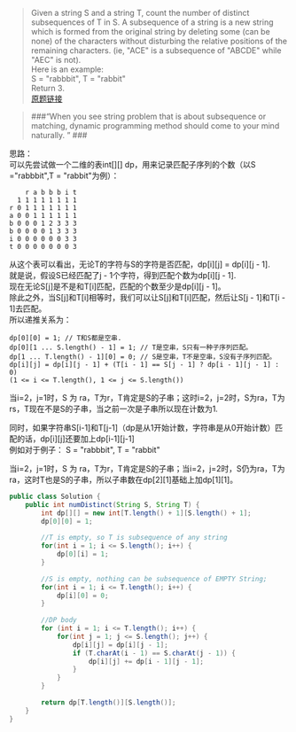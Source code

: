 > Given a string S and a string T, count the number of distinct subsequences of T in S. A subsequence of a string is a new string which is formed from the original string by deleting some (can be none) of the characters without disturbing the relative positions of the remaining characters. (ie, "ACE" is a subsequence of "ABCDE" while "AEC" is not).  
> Here is an example:  
> S = "rabbbit", T = "rabbit"  
> Return 3.   
> [原题链接](https://oj.leetcode.com/problems/distinct-subsequences/)  

> ###“When you see string problem that is about subsequence or matching, dynamic programming method should come to your mind naturally. ” ###  

思路：   
可以先尝试做一个二维的表int[][] dp，用来记录匹配子序列的个数（以S ="rabbbit",T = "rabbit"为例）：

```
    r a b b b i t
  1 1 1 1 1 1 1 1
r 0 1 1 1 1 1 1 1
a 0 0 1 1 1 1 1 1
b 0 0 0 1 2 3 3 3
b 0 0 0 0 1 3 3 3
i 0 0 0 0 0 0 3 3
t 0 0 0 0 0 0 0 3  
```

从这个表可以看出，无论T的字符与S的字符是否匹配，dp[i][j] = dp[i][j - 1].  
就是说，假设S已经匹配了j - 1个字符，得到匹配个数为dp[i][j - 1].  
现在无论S[j]是不是和T[i]匹配，匹配的个数至少是dp[i][j - 1]。   
除此之外，当S[j]和T[i]相等时，我们可以让S[j]和T[i]匹配，然后让S[j - 1]和T[i - 1]去匹配。  
所以递推关系为：  

```
dp[0][0] = 1; // T和S都是空串.  
dp[0][1 ... S.length() - 1] = 1; // T是空串，S只有一种子序列匹配。  
dp[1 ... T.length() - 1][0] = 0; // S是空串，T不是空串，S没有子序列匹配。  
dp[i][j] = dp[i][j - 1] + (T[i - 1] == S[j - 1] ? dp[i - 1][j - 1] : 0) 
(1 <= i <= T.length(), 1 <= j <= S.length())  
```

当i=2，j=1时，S 为 ra，T为r，T肯定是S的子串；这时i=2，j=2时，S为ra，T为rs，T现在不是S的子串，当之前一次是子串所以现在计数为1.  

同时，如果字符串S[i-1]和T[j-1]（dp是从1开始计数，字符串是从0开始计数）匹配的话，dp[i][j]还要加上dp[i-1][j-1]  
例如对于例子： S = "rabbbit", T = "rabbit"  

当i=2，j=1时，S 为 ra，T为r，T肯定是S的子串；当i=2，j=2时，S仍为ra，T为ra，这时T也是S的子串，所以子串数在dp[2][1]基础上加dp[1][1]。

```java
public class Solution {
    public int numDistinct(String S, String T) {
    	int dp[][] = new int[T.length() + 1][S.length() + 1];
    	dp[0][0] = 1;
    	
    	//T is empty, so T is subsequence of any string
    	for(int i = 1; i <= S.length(); i++) {
    		dp[0][i] = 1;
    	}
    	
    	//S is empty, nothing can be subsequence of EMPTY String;
    	for(int i = 1; i <= T.length(); i++) {
    		dp[i][0] = 0;
    	}
    	
    	//DP body
    	for (int i = 1; i <= T.length(); i++) {
    		for(int j = 1; j <= S.length(); j++) {
    			dp[i][j] = dp[i][j - 1];
    			if (T.charAt(i - 1) == S.charAt(j - 1)) {
    				dp[i][j] += dp[i - 1][j - 1];
    			}
    		}
    	}
    	
    	return dp[T.length()][S.length()];
    }
}
```
